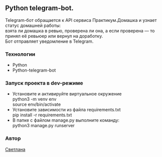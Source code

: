 ## Python telegram-bot.  

Telegram-бот обращается к API сервиса Практикум.Домашка и узнает статус домашней работы:  
взята ли домашка в ревью, проверена ли она, а если проверена — то принял её ревьюер или вернул на доработку.  
Бот отправляет уведомление в Telegram.

### Технологии
- Python
- Python-telegram-bot

### Запуск проекта в dev-режиме
- Установите и активируйте виртуальное окружение  
python3 -m venv env  
source env/bin/activate  
- Установите зависимости из файла requirements.txt  
pip install -r requirements.txt  
- В папке с файлом manage.py выполните команду:  
python3 manage.py runserver

### Автор
[Светлана](https://github.com/Svetlana2207)
